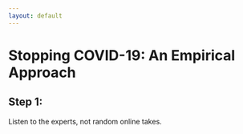 ```yaml
---
layout: default
---
```


# Stopping COVID-19: An Empirical Approach

## Step 1:

Listen to the experts, not random online takes.
